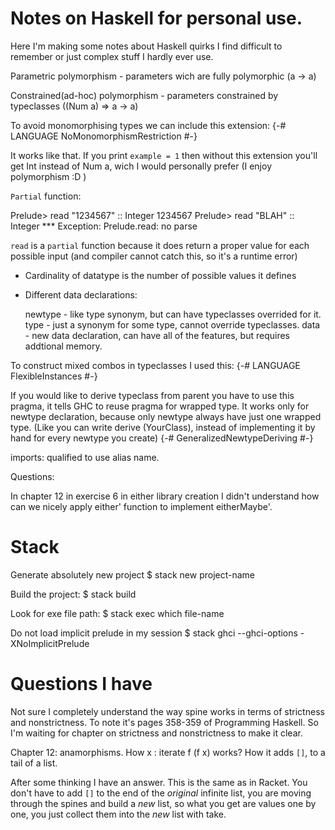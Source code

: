 # Notes on Haskell for personal use.


Here I'm making some notes about Haskell quirks I find difficult to remember or just complex stuff I hardly ever use.



Parametric polymorphism - parameters wich are fully polymorphic (a -> a)

Constrained(ad-hoc) polymorphism - parameters constrained by typeclasses ((Num a) => a -> a)


To avoid monomorphising types we can include this extension:
{-# LANGUAGE NoMonomorphismRestriction #-}

It works like that. If you print `example = 1` then without this extension you'll get
Int instead of Num a, wich I would personally prefer (I enjoy polymorphism :D )


`Partial` function: 

Prelude> read "1234567" :: Integer
1234567
Prelude> read "BLAH" :: Integer
*** Exception: Prelude.read: no parse

`read` is a `partial` function because it does return a proper value for each possible input (and compiler cannot catch this, so it's a runtime error)

- Cardinality of datatype is the number of possible values it defines

- Different data declarations:

  newtype - like type synonym, but can have typeclasses overrided for it.
  type - just a synonym for some type, cannot override typeclasses.
  data - new data declaration, can have all of the features, but requires addtional memory.

To construct mixed combos in typeclasses I used this:
{-# LANGUAGE FlexibleInstances #-}

If you would like to derive typeclass from parent you have to use this pragma, it tells GHC to reuse pragma for wrapped type. It works only for newtype declaration, because only newtype always have just one wrapped type. (Like you can write derive (YourClass), instead of implementing it by hand for every newtype you create) 
{-# GeneralizedNewtypeDeriving #-} 

imports:
qualified to use alias name.

Questions:

In chapter 12 in exercise 6 in either library creation I didn't understand how can we
nicely apply either' function to implement eitherMaybe'.


# Stack

Generate absolutely new project
$ stack new project-name

Build the project:
$ stack build

Look for exe file path:
$ stack exec which file-name

Do not load implicit prelude in my session
$ stack ghci --ghci-options -XNoImplicitPrelude


# Questions I have
Not sure I completely understand the way spine works in terms of strictness and nonstrictness. To note it's pages 358-359 of Programming Haskell. So I'm waiting for chapter on strictness and nonstrictness to make it clear.

Chapter 12: anamorphisms. How x : iterate f (f x) works? How it adds `[]`, to a tail of a list. 

After some thinking I have an answer. This is the same as in Racket. You don't have 
to add `[]` to the end of the *original* infinite list, you are moving 
through the spines and build a *new* list, so what you get are values one by one, 
you just collect them into the *new* list with take.
